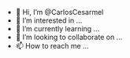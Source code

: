 - 👋 Hi, I’m @CarlosCesarmel
- 👀 I’m interested in ...
- 🌱 I’m currently learning ...
- 💞️ I’m looking to collaborate on ...
- 📫 How to reach me ...

<!---
CarlosCesarmel/CarlosCesarmel is a ✨ special ✨ repository because its `README.md` (this file) appears on your GitHub profile.
You can click the Preview link to take a look at your changes.
--->
